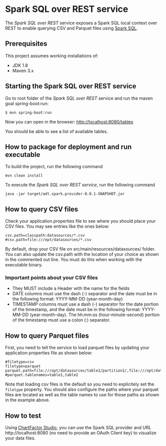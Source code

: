 # Spark SQL over REST service

The *Spark SQL over REST* service exposes a Spark SQL local context over REST to enable querying CSV and Parquet files using [Spark SQL](http://spark.apache.org/docs/latest/sql-programming-guide.html).

## Prerequisites

This project assumes working installations of:

* JDK 1.8
* Maven 3.x

## <a name="starting"></a>Starting the Spark SQL over REST service

Go to root folder of the *Spark SQL over REST* service and run the maven goal spring-boot:run:

````
$ mvn spring-boot:run
````

Now you can open in the browser: [http://localhost:8080/tables](http://localhost:8080/tables)

You should be able to see a list of available tables.

## How to package for deployment and run executable

To build the project, run the following command
```
mvn clean install
```
To execute the  *Spark SQL over REST service*, run the following command
```
java -jar target/adt.spark.provider-0.0.1-SNAPSHOT.jar
```

## How to query CSV files

Check your application.properties file to see where you should place your CSV files.  You may see entries like the ones below:

```
csv.path=classpath:datasources/*.csv
#csv.path=file:///opt/datasources/*.csv
```

By default, drop your CSV file on src/main/resources/datasources/ folder.  You can also update the csv.path with the location of your choice as shown in the commented out line.  You must do this when working with the executable binary.

### Important points about your CSV files
* They MUST include a Header with the name for the fields
* DATE columns must use the dash (-) separator and the date must be in the following format: YYYY-MM-DD (year-month-day)
* TIMESTAMP columns must use a dash (-) separator for the date portion of the timestamp, and the date must be in the following format: YYYY-MM-DD (year-month-day). The hh:mm:ss (hour-minute-second) portion of the timestamp must use a colon (:) separator.

## How to query Parquet files

First, you need to tell the service to load parquet files by updating your application properties file as shown below:

```
#filetype=csv
filetype=parquet
parquet.path=file:///opt/datasources/table1/partition1/,file:///opt/datasources/table1/partition2/,file:///opt/datasources/table2/partition1/
#parquet.tablenames=table1,table2
```

Note that loading csv files is the default so you need to explicitely set the `filetype` property.  You should also configure the paths where your parquet files are located as well as the table names to use for those paths as shown in the example above.  

## How to test

Using [ChartFactor Studio](https://chartfactor.com/studio), you can use the Spark SQL provider and URL http://localhost:8080 (no need to provide an OAuth Client key) to visualize your data files.
